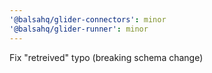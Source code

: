 ```yaml
---
'@balsahq/glider-connectors': minor
'@balsahq/glider-runner': minor
---
```


Fix "retreived" typo (breaking schema change)
